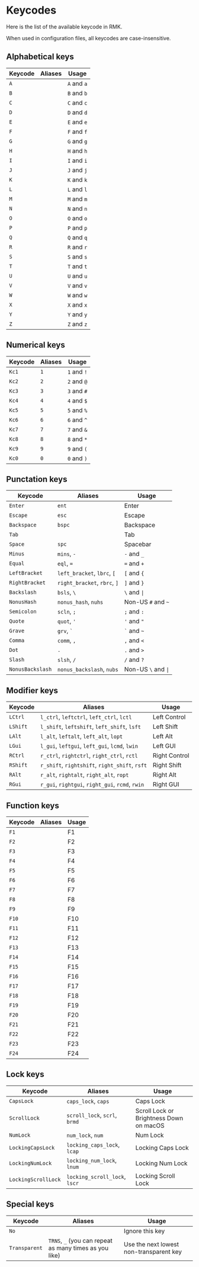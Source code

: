 # Keycodes

Here is the list of the available keycode in RMK.

When used in configuration files, all keycodes are case-insensitive.

## Alphabetical keys

| Keycode | Aliases | Usage |
|---------|---------|-------|
| `A`     |         | `A` and `a` |
| `B`     |         | `B` and `b` |
| `C`     |         | `C` and `c` |
| `D`     |         | `D` and `d` |
| `E`     |         | `E` and `e` |
| `F`     |         | `F` and `f` |
| `G`     |         | `G` and `g` |
| `H`     |         | `H` and `h` |
| `I`     |         | `I` and `i` |
| `J`     |         | `J` and `j` |
| `K`     |         | `K` and `k` |
| `L`     |         | `L` and `l` |
| `M`     |         | `M` and `m` |
| `N`     |         | `N` and `n` |
| `O`     |         | `O` and `o` |
| `P`     |         | `P` and `p` |
| `Q`     |         | `Q` and `q` |
| `R`     |         | `R` and `r` |
| `S`     |         | `S` and `s` |
| `T`     |         | `T` and `t` |
| `U`     |         | `U` and `u` |
| `V`     |         | `V` and `v` |
| `W`     |         | `W` and `w` |
| `X`     |         | `X` and `x` |
| `Y`     |         | `Y` and `y` |
| `Z`     |         | `Z` and `z` |

## Numerical keys

| Keycode | Aliases | Usage |
|---------|---------|-------|
| `Kc1`   | `1`     | `1` and `!` |
| `Kc2`   | `2`     | `2` and `@` |
| `Kc3`   | `3`     | `3` and `#` |
| `Kc4`   | `4`     | `4` and `$` |
| `Kc5`   | `5`     | `5` and `%` |
| `Kc6`   | `6`     | `6` and `^` |
| `Kc7`   | `7`     | `7` and `&` |
| `Kc8`   | `8`     | `8` and `*` |
| `Kc9`   | `9`     | `9` and `(` |
| `Kc0`   | `0`     | `0` and `)` |

## Punctation keys

| Keycode | Aliases | Usage |
|---------|---------|-------|
| `Enter` | `ent`   | Enter |
| `Escape` | `esc`  | Escape |
| `Backspace` | `bspc` | Backspace |
| `Tab`   |         | Tab   |
| `Space` | `spc`   | Spacebar |
| `Minus` | `mins`, `-` | `-` and `_` |
| `Equal` | `eql`, `=` | `=` and `+` |
| `LeftBracket` | `left_bracket`, `lbrc`, `[` | `[` and `{` |
| `RightBracket` | `right_bracket`, `rbrc`, `]` | `]` and `}` |
| `Backslash` | `bsls`, `\` | `\` and `\|` |
| `NonusHash` | `nonus_hash`, `nuhs` | Non-US `#` and `~` |
| `Semicolon` | `scln`, `;` | `;` and `:` |
| `Quote` | `quot`, `'` | `'` and `"` |
| `Grave` | `grv`, <code>&#96;</code>  | <code>&#96;</code> and `~` |
| `Comma` | `comm`, `,` | `,` and `<` |
| `Dot`   | `.`     | `.` and `>` |
| `Slash` | `slsh`, `/` | `/` and `?` |
| `NonusBackslash` | `nonus_backslash`, `nubs` | Non-US `\` and `\|` |

## Modifier keys

| Keycode | Aliases | Usage |
|---------|---------|-------|
| `LCtrl` | `l_ctrl`, `leftctrl`, `left_ctrl`, `lctl` | Left Control |
| `LShift` | `l_shift`, `leftshift`, `left_shift`, `lsft` | Left Shift |
| `LAlt`  | `l_alt`, `leftalt`, `left_alt`, `lopt` | Left Alt |
| `LGui`  | `l_gui`, `leftgui`, `left_gui`, `lcmd`, `lwin` | Left GUI |
| `RCtrl` | `r_ctrl`, `rightctrl`, `right_ctrl`, `rctl` | Right Control |
| `RShift` | `r_shift`, `rightshift`, `right_shift`, `rsft` | Right Shift |
| `RAlt`  | `r_alt`, `rightalt`, `right_alt`, `ropt` | Right Alt |
| `RGui`  | `r_gui`, `rightgui`, `right_gui`, `rcmd`, `rwin` | Right GUI |

## Function keys

| Keycode | Aliases | Usage |
|---------|---------|-------|
| `F1`    |         | F1    |
| `F2`    |         | F2    |
| `F3`    |         | F3    |
| `F4`    |         | F4    |
| `F5`    |         | F5    |
| `F6`    |         | F6    |
| `F7`    |         | F7    |
| `F8`    |         | F8    |
| `F9`    |         | F9    |
| `F10`   |         | F10   |
| `F11`   |         | F11   |
| `F12`   |         | F12   |
| `F13`   |         | F13   |
| `F14`   |         | F14   |
| `F15`   |         | F15   |
| `F16`   |         | F16   |
| `F17`   |         | F17   |
| `F18`   |         | F18   |
| `F19`   |         | F19   |
| `F20`   |         | F20   |
| `F21`   |         | F21   |
| `F22`   |         | F22   |
| `F23`   |         | F23   |
| `F24`   |         | F24   |

## Lock keys

| Keycode | Aliases | Usage |
|---------|---------|-------|
| `CapsLock` | `caps_lock`, `caps` | Caps Lock |
| `ScrollLock` | `scroll_lock`, `scrl`, `brmd` | Scroll Lock or Brightness Down on macOS |
| `NumLock` | `num_lock`, `num` | Num Lock |
| `LockingCapsLock` | `locking_caps_lock`, `lcap` | Locking Caps Lock |
| `LockingNumLock` | `locking_num_lock`, `lnum` | Locking Num Lock |
| `LockingScrollLock` | `locking_scroll_lock`, `lscr` | Locking Scroll Lock |

## Special keys

| Keycode | Aliases | Usage |
|---------|---------|-------|
| `No`    |         | Ignore this key |
| `Transparent` | `TRNS`, `_` (you can repeat as many times as you like) | Use the next lowest non-transparent key |
